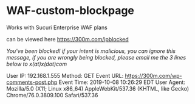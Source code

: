 # WAF-custom-blockpage
Works with Sucuri Enterprise WAF plans

can be viewed here https://300m.com/ipblocked

*You've been blocked! if your intent is malicious, you can ignore this message,
if you are wrongly being blocked, please email me the 3 lines below to x(at)x(dot)com*

User IP: 192.168.1.555 Method: GET
Event URL: https://300m.com/wp-comments-post.php
Event Time: 2019-10-08 10:26:29 EDT
User Agent: Mozilla/5.0 (X11; Linux x86_64) AppleWebKit/537.36 (KHTML, like Gecko) Chrome/76.0.3809.100 Safari/537.36
